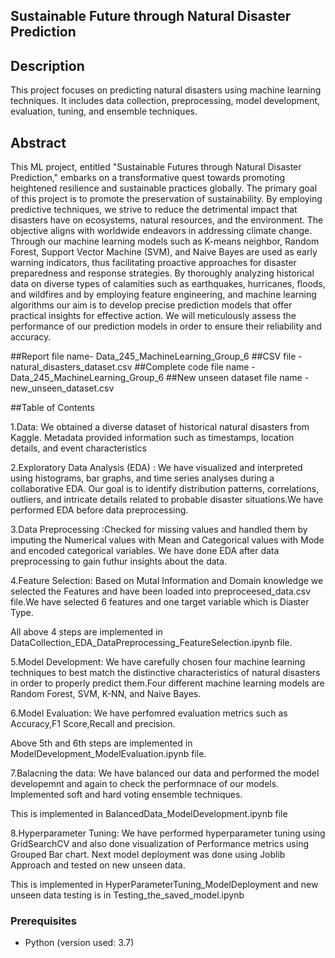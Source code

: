 ## Sustainable Future through Natural Disaster Prediction

## Description
This project focuses on predicting natural disasters using machine learning techniques. It includes data collection, preprocessing, model development, evaluation, tuning, and ensemble techniques.

## Abstract
This ML project, entitled "Sustainable Futures through Natural Disaster Prediction," embarks on a transformative quest towards promoting heightened resilience and sustainable practices globally. The primary goal of this project is to promote the preservation of sustainability. By employing predictive techniques, we strive to reduce the detrimental impact that disasters have on ecosystems, natural resources, and the environment. The objective aligns with worldwide endeavors in addressing climate change. Through our machine learning models such as K-means neighbor, Random Forest, Support Vector Machine (SVM), and Naive Bayes are used as early warning indicators, thus facilitating proactive approaches for disaster preparedness and response strategies. By thoroughly analyzing historical data on diverse types of calamities such as earthquakes, hurricanes, floods, and wildfires and by employing feature engineering, and machine learning algorithms our aim is to develop precise prediction models that offer practical insights for effective action. We will meticulously assess the performance of our prediction models in order to ensure their reliability and accuracy.

##Report file name- Data_245_MachineLearning_Group_6
##CSV file - natural_disasters_dataset.csv
##Complete code file name - Data_245_MachineLearning_Group_6
##New unseen dataset file name - new_unseen_dataset.csv 

##Table of Contents

1.Data: We obtained a diverse dataset of historical natural disasters from Kaggle. Metadata provided information such as timestamps, location details, and event characteristics

2.Exploratory Data Analysis (EDA) : We have visualized and interpreted using histograms, bar graphs, and time series analyses during a collaborative EDA. Our goal is to identify distribution patterns, correlations, outliers, and intricate details related to probable disaster situations.We have performed EDA before data preprocessing.

3.Data Preprocessing :Checked for missing values and handled them by imputing the  Numerical values with Mean and Categorical values with Mode and encoded categorical variables. We have done EDA after data preprocessing to gain futhur insights about the data. 

4.Feature Selection: Based on Mutal Information and Domain knowledge we selected the Features and have been loaded into preproceesed_data.csv file.We have selected 6 features and one target variable which is Diaster Type.

All above 4 steps are implemented in DataCollection_EDA_DataPreprocessing_FeatureSelection.ipynb file.

5.Model Development: We have carefully chosen four machine learning techniques to best match the distinctive characteristics of natural disasters in order to properly predict them.Four different machine learning models are Random Forest, SVM, K-NN, and Naive Bayes.

6.Model Evaluation: We have perfomred evaluation metrics such as Accuracy,F1 Score,Recall and precision. 

Above 5th and 6th steps are implemented in ModelDevelopment_ModelEvaluation.ipynb file.

7.Balacning the data: We have balanced our data and performed the model developemnt and again to check the performnace of our models. Implemented soft and hard voting ensemble techniques.

This is implemented in BalancedData_ModelDevelopment.ipynb file

8.Hyperparameter Tuning: We have performed hyperparameter tuning using GridSearchCV and also done visualization of Performance metrics using Grouped Bar chart. Next model deployment was done using Joblib Approach and tested on new unseen data. 

This is implemented in HyperParameterTuning_ModelDeployment and new unseen data testing is in Testing_the_saved_model.ipynb


### Prerequisites
- Python (version used: 3.7)

